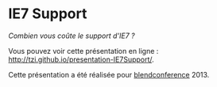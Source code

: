 IE7 Support
===============

*Combien vous coûte le support d'IE7 ?*

Vous pouvez voir cette présentation en ligne : <http://tzi.github.io/presentation-IE7Support/>.

Cette présentation a été réalisée pour [blendconference](http://www.blendconference.com/) 2013.